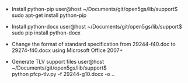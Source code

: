 
* Install python-pip
user@host ~/Documents/git/open5gs/lib/support$ \
    sudo apt-get install python-pip

* Install python-docx
user@host ~/Documents/git/open5gs/lib/support$ \
    sudo pip install python-docx

* Change the format of standard specification 
  from 29244-f40.doc to 29274-f40.docx 
  using Microsoft Office 2007+

* Generate TLV support files
user@host ~/Documents/git/open5gs/lib/support$ \
    python pfcp-tlv.py -f 29244-g10.docx -o ..
